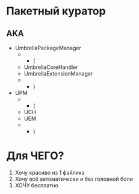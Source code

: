 # Пакетный куратор
## AKA
  - UmbrellaPackageManager
    - - (
    - UmbrellaCoreHandler
    - UmbrellaExtensionManager
    - - )
  - UPM
    - - (
    - UCH
    - UEM
    - - )

# Для ЧЕГО?
  1. Хочу красиво из 1 файлика
  2. Хочу всё автоматичкски и без головной боли
  3. ХОЧУ бесплатно
